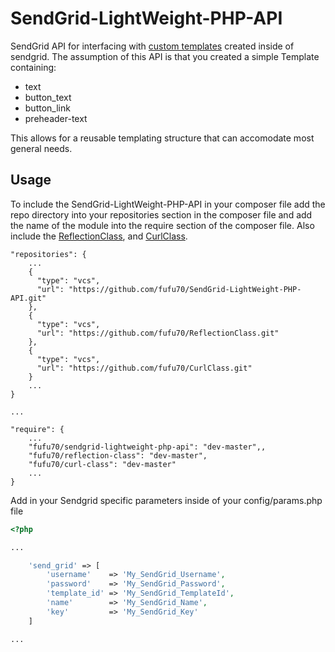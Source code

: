 # SendGrid-LightWeight-PHP-API

SendGrid API for interfacing with [custom templates](https://sendgrid.com/docs/User_Guide/Transactional_Templates/create_edit.html) created inside of sendgrid.
The assumption of this API is that you created a simple Template containing:

* text
* button_text
* button_link
* preheader-text

This allows for a reusable templating structure that can accomodate most general needs.

## Usage

To include the SendGrid-LightWeight-PHP-API in your composer file add the repo directory into your repositories section in the composer file and add the name of the module into the require section of the composer file. Also include the [ReflectionClass](https://github.com/fufu70/ReflectionClass), and [CurlClass](https://github.com/fufu70/CurlClass).

```
"repositories": {
    ...
    { 
      "type": "vcs",
      "url": "https://github.com/fufu70/SendGrid-LightWeight-PHP-API.git"
    },
    { 
      "type": "vcs",
      "url": "https://github.com/fufu70/ReflectionClass.git"
    },
    { 
      "type": "vcs",
      "url": "https://github.com/fufu70/CurlClass.git"
    }
    ...
}

...

"require": {
    ...
    "fufu70/sendgrid-lightweight-php-api": "dev-master",,
    "fufu70/reflection-class": "dev-master",
    "fufu70/curl-class": "dev-master"
    ...
}
```

Add in your Sendgrid specific parameters inside of your config/params.php file

```php
<?php

...

	'send_grid' => [
		'username'    => 'My_SendGrid_Username',
		'password'    => 'My_SendGrid_Password',
		'template_id' => 'My_SendGrid_TemplateId',
		'name'	      => 'My_SendGrid_Name',
		'key' 	      => 'My_SendGrid_Key'
	]

...

```